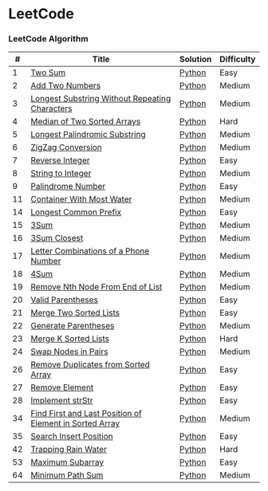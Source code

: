 LeetCode
========

### LeetCode Algorithm


| # | Title | Solution | Difficulty |
|---| ----- | -------- | ---------- |
|1|[Two Sum](https://leetcode.com/problems/two-sum/) | [Python](./algorithms/TwoSum/twoSum.py)|Easy|
|2|[Add Two Numbers](https://leetcode.com/problems/add-two-numbers/) | [Python](./algorithms/AddTwoNumbers/addTwoNumbers.py)|Medium|
|3|[Longest Substring Without Repeating Characters](https://leetcode.com/problems/longest-substring-without-repeating-characters/) | [Python](./algorithms/LongestSubstringWithoutRepeatingCharacters/longestSubstringWithoutRepeatingCharacters.py)|Medium|
|4|[Median of Two Sorted Arrays](https://leetcode.com/problems/median-of-two-sorted-arrays/) | [Python](./algorithms/MedianOfTwoSortedArrays/medianOfTwoSortedArrays.py)|Hard|
|5|[Longest Palindromic Substring](https://leetcode.com/problems/longest-palindromic-substring/) | [Python](./algorithms/LongestPalindromicSubstring/longestPalindromicSubstring.py)|Medium|
|6|[ZigZag Conversion](https://leetcode.com/problems/zigzag-conversion/) | [Python](./algorithms/ZigZagConversion/zigZagConversion.py)|Medium|
|7|[Reverse Integer](https://leetcode.com/problems/reverse-integer/) | [Python](./algorithms/ReverseInteger/reverseInteger.py)|Easy|
|8|[String to Integer](https://leetcode.com/problems/string-to-integer-atoi/) | [Python](./algorithms/Atoi/atoi.py)|Medium|
|9|[Palindrome Number](https://leetcode.com/problems/palindrome-number/) | [Python](./algorithms/PalindromeNumber/palindromeNumber.py)|Easy|
|11|[Container With Most Water](https://leetcode.com/problems/container-with-most-water/) | [Python](./algorithms/ContainerWithMostWater/containerWithMostWater.py)|Medium|
|14|[Longest Common Prefix](https://leetcode.com/problems/longest-common-prefix/) | [Python](./algorithms/LongestCommonPrefix/longestCommonPrefix.py)|Easy|
|15|[3Sum](https://leetcode.com/problems/3sum/) | [Python](./algorithms/3Sum/3Sum.py)|Medium|
|16|[3Sum Closest](https://leetcode.com/problems/3sum-closest/) | [Python](./algorithms/3SumClosest/3SumClosest.py)|Medium|
|17|[Letter Combinations of a Phone Number](https://leetcode.com/problems/letter-combinations-of-a-phone-number/) | [Python](./algorithms/LetterCombinationsOfPhoneNumber/letterCombinations.py)|Medium|
|18|[4Sum](https://leetcode.com/problems/4sum/) | [Python](./algorithms/4Sum/4Sum.py)|Medium|
|19|[Remove Nth Node From End of List](https://leetcode.com/problems/remove-nth-node-from-end-of-list/) | [Python](./algorithms/RemoveNthNodeFromEndofList/removeNthNodeFromEndofList.py)|Medium|
|20|[Valid Parentheses](https://leetcode.com/problems/valid-parentheses/) | [Python](./algorithms/ValidParentheses/validParentheses.py)|Easy|
|21|[Merge Two Sorted Lists](https://leetcode.com/problems/merge-two-sorted-lists/) | [Python](./algorithms/MergeTwoSortedLists/mergeTwoSorteLists.py)|Easy|
|22|[Generate Parentheses](https://leetcode.com/problems/generate-parentheses/) | [Python](./algorithms/GenerateParentheses/generateParentheses.py)|Medium|
|23|[Merge K Sorted Lists](https://leetcode.com/problems/merge-k-sorted-lists/) | [Python](./algorithms/MergeKSortedLists/mergeKSortedLists.py)|Hard|
|24|[Swap Nodes in Pairs](https://leetcode.com/problems/swap-nodes-in-pairs/) | [Python](./algorithms/SwapNodesInPairs/swapNodesInPairs.py)|Medium|
|26|[Remove Duplicates from Sorted Array](https://leetcode.com/problems/remove-duplicates-from-sorted-array/) | [Python](./algorithms/RemoveDuplicatesFromSortedArray/removeDuplicatesFromSortedArray.py)|Easy|
|27|[Remove Element](https://leetcode.com/problems/remove-element/) | [Python](./algorithms/RemoveElement/removeElement.py)|Easy|
|28|[Implement strStr](https://leetcode.com/problems/implement-strstr/) | [Python](./algorithms/ImplementStrStr/strStr.py)|Easy|
|34|[Find First and Last Position of Element in Sorted Array](https://leetcode.com/problems/find-first-and-last-position-of-element-in-sorted-array/) | [Python](./algorithms/FindFirstAndLastPositionOfElementInSortedArray/findFirstAndLastPositionOfElementInSortedArray.py)|Medium|
|35|[Search Insert Position](https://leetcode.com/problems/search-insert-position/) | [Python](./algorithms/SearchInsertPosition/searchInsertPosition.py)|Easy|
|42|[Trapping Rain Water](https://leetcode-cn.com/problems/trapping-rain-water) | [Python](./algorithms/TrappingRainWater/trappingRainWater.py)|Hard|
|53|[Maximum Subarray](https://leetcode.com/problems/maximum-subarray/) | [Python](./algorithms/MaximumSubarray/maximumSubarray.py)|Easy|
|64|[Minimum Path Sum](https://leetcode.com/problems/minimum-path-sum/) | [Python](./algorithms/MinimumPathSum/minimumPathSum.py)|Medium|

